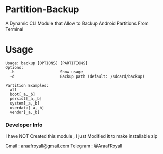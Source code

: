 # Partition-Backup
A Dynamic CLI Module that Allow to Backup Android Partitions From Terminal



# Usage
```
Usage: backup [OPTIONS] [PARTITIONS]
Options:
  -h                    Show usage
  -d                    Backup path (default: /sdcard/backup)

Partition Examples:
  all
  boot[_a,_b]
  persist[_a,_b]
  system[_a,_b]
  userdata[_a,_b]
  vendor[_a,_b]
```

### Developer Info
I have NOT Created this module , I just Modified it to make installable zip

Gmail : araafroyall@gmail.com
Telegram : @AraafRoyall
